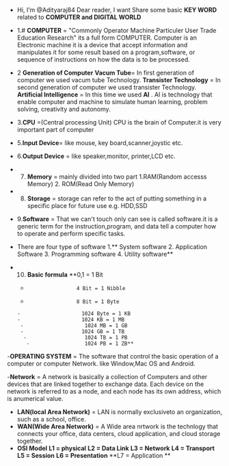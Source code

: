-  Hi, I’m @Adityaraj84
   Dear reader, I want Share some basic **KEY WORD** related to **COMPUTER and DIGITAL WORLD**
   
   
  
- 1.# **COMPUTER** = "Commonly Operator Machine Particuler User Trade Education Research" its a full form COMPUTER. Computer is an Electronic machine it is a device that accept information and manipulates it for some result based on a program,software, or sequence of instructions on how the data is to be processed. 
-  2 **Generation of Computer** **Vacum Tube**= In first generation of computer we used vacum tube Technology.
                                      **Transister Technology** = In second generation of computer we used transister Technology.
                                       **Artificial Intelligence** = In this time we used **AI** .  AI is technology that enable computer and machine to simulate human learning, problem solving, creativity and autonomy.
- 3.**CPU** =(Central processing Unit) CPU is the brain of Computer.it is very important part of computer
- 5.**Input Device**= like mouse, key board,scanner,joystic etc.
-  6.**Output Device** = like speaker,monitor, printer,LCD etc.
-  7. **Memory** = mainly divided into two part 1.RAM(Random accesss Memory) 2. ROM(Read Only Memory)
-   8. **Storage** = storage can refer to the act of putting something in a specific place for future use e.g. HDD,SSD
-  9.**Software** = That we can't touch only can see is called software.it is a generic term for the instruction,program, and data tell a computer how to operate and perform specific tasks.
-  There are four type of software 1.** System software  2. Application Software  3. Programming software  4. Utility software**
-  10.  **Basic formula** **0,1 = 1 Bit
      -                     4 Bit = 1 Nibble
      -                     8 Bit = 1 Byte
       -                    1024 Byte = 1 KB
       -                    1024 KB = 1 MB
        -                    1024 MB = 1 GB
        -                   1024 GB = 1 TB
         -                   1024 TB = 1 PB
          -                  1024 PB = 1 ZB**

-**OPERATING SYSTEM** = The software that control the basic operation of a computer or computer Network. like Window,Mac OS and Android.

-**Network** = A network is basically a collection of Computers and other devices that are linked together to exchange data. Each device on the network is referred to as a node,
            and each node has its own address, which is anumerical value.
- **LAN(local Area Network)** = LAN is normally exclusiveto an organization, such as a school, office.
- **WAN(Wide Area Network)** = A Wide area nrtwork is the technlogy that connects your office, data centers, cloud application, and cloud storage together.
- **OSI Model**
              **L1 = physical**
              **L2 = Data Link**
              **L3 = Network**
              **L4 = Transport**
              **L5 = Session**
              **L6 = Presentation**
              **L7 = Application **
